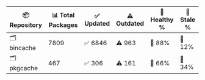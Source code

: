 | 📦 Repository | 📊 Total Packages | ✅ Updated | ⚠️ Outdated | 💚 Healthy % | 🔴 Stale % |
|---------------|-------------------|------------|-------------|-------------|------------|
| 🗂️ bincache | 7809 | ✅ 6846 | ⚠️ 963 | 💚 88% | 🔴 12% |
| 🗂️ pkgcache | 467 | ✅ 306 | ⚠️ 161 | 💚 66% | 🔴 34% |
